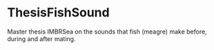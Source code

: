 # ThesisFishSound
Master thesis IMBRSea on the sounds that fish (meagre) make before, during and after mating.
